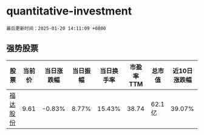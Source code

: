 # quantitative-investment

`最后更新时间：2025-01-20 14:11:09 +0800`

## 强势股票

|股票|当前价|当日涨跌幅|当日振幅|当日换手率|市盈率TTM|总市值|近10日涨跌幅|
|----|----|----|----|----|----|----|----|
|[福达股份](https://xueqiu.com/S/SH603166)|9.61|-0.83%|8.77%|15.43%|38.74|62.1亿|39.07%|
